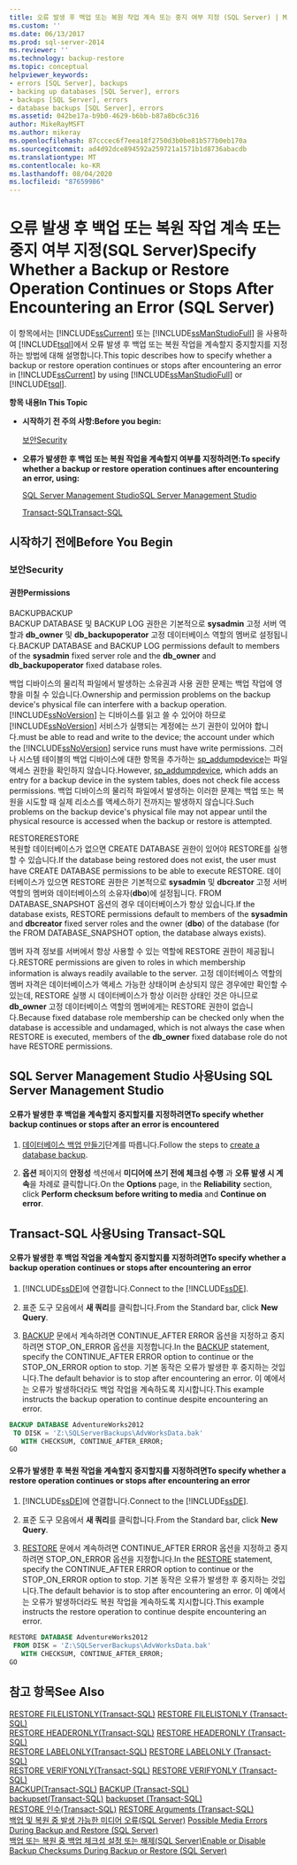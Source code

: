 ```yaml
---
title: 오류 발생 후 백업 또는 복원 작업 계속 또는 중지 여부 지정 (SQL Server) | Microsoft Docs
ms.custom: ''
ms.date: 06/13/2017
ms.prod: sql-server-2014
ms.reviewer: ''
ms.technology: backup-restore
ms.topic: conceptual
helpviewer_keywords:
- errors [SQL Server], backups
- backing up databases [SQL Server], errors
- backups [SQL Server], errors
- database backups [SQL Server], errors
ms.assetid: 042be17a-b9b0-4629-b6bb-b87a8bc6c316
author: MikeRayMSFT
ms.author: mikeray
ms.openlocfilehash: 87cccec6f7eea18f2750d3b0be81b577b0eb170a
ms.sourcegitcommit: ad4d92dce894592a259721a1571b1d8736abacdb
ms.translationtype: MT
ms.contentlocale: ko-KR
ms.lasthandoff: 08/04/2020
ms.locfileid: "87659986"
---
```

# <a name="specify-whether-a-backup-or-restore-operation-continues-or-stops-after-encountering-an-error-sql-server"></a><span data-ttu-id="d42ba-102">오류 발생 후 백업 또는 복원 작업 계속 또는 중지 여부 지정(SQL Server)</span><span class="sxs-lookup"><span data-stu-id="d42ba-102">Specify Whether a Backup or Restore Operation Continues or Stops After Encountering an Error (SQL Server)</span></span>
  <span data-ttu-id="d42ba-103">이 항목에서는 [!INCLUDE[ssCurrent](../../includes/sscurrent-md.md)] 또는 [!INCLUDE[ssManStudioFull](../../includes/ssmanstudiofull-md.md)] 을 사용하여 [!INCLUDE[tsql](../../includes/tsql-md.md)]에서 오류 발생 후 백업 또는 복원 작업을 계속할지 중지할지를 지정하는 방법에 대해 설명합니다.</span><span class="sxs-lookup"><span data-stu-id="d42ba-103">This topic describes how to specify whether a backup or restore operation continues or stops after encountering an error in [!INCLUDE[ssCurrent](../../includes/sscurrent-md.md)] by using [!INCLUDE[ssManStudioFull](../../includes/ssmanstudiofull-md.md)] or [!INCLUDE[tsql](../../includes/tsql-md.md)].</span></span>  
  
 <span data-ttu-id="d42ba-104">**항목 내용**</span><span class="sxs-lookup"><span data-stu-id="d42ba-104">**In This Topic**</span></span>  
  
-   <span data-ttu-id="d42ba-105">**시작하기 전 주의 사항:**</span><span class="sxs-lookup"><span data-stu-id="d42ba-105">**Before you begin:**</span></span>  
  
     [<span data-ttu-id="d42ba-106">보안</span><span class="sxs-lookup"><span data-stu-id="d42ba-106">Security</span></span>](#Security)  
  
-   <span data-ttu-id="d42ba-107">**오류가 발생한 후 백업 또는 복원 작업을 계속할지 여부를 지정하려면:**</span><span class="sxs-lookup"><span data-stu-id="d42ba-107">**To specify whether a backup or restore operation continues after encountering an error, using:**</span></span>  
  
     [<span data-ttu-id="d42ba-108">SQL Server Management Studio</span><span class="sxs-lookup"><span data-stu-id="d42ba-108">SQL Server Management Studio</span></span>](#SSMSProcedure)  
  
     [<span data-ttu-id="d42ba-109">Transact-SQL</span><span class="sxs-lookup"><span data-stu-id="d42ba-109">Transact-SQL</span></span>](#TsqlProcedure)  
  
##  <a name="before-you-begin"></a><a name="BeforeYouBegin"></a> <span data-ttu-id="d42ba-110">시작하기 전에</span><span class="sxs-lookup"><span data-stu-id="d42ba-110">Before You Begin</span></span>  
  
###  <a name="security"></a><a name="Security"></a> <span data-ttu-id="d42ba-111">보안</span><span class="sxs-lookup"><span data-stu-id="d42ba-111">Security</span></span>  
  
####  <a name="permissions"></a><a name="Permissions"></a> <span data-ttu-id="d42ba-112">권한</span><span class="sxs-lookup"><span data-stu-id="d42ba-112">Permissions</span></span>  
 <span data-ttu-id="d42ba-113">BACKUP</span><span class="sxs-lookup"><span data-stu-id="d42ba-113">BACKUP</span></span>  
 <span data-ttu-id="d42ba-114">BACKUP DATABASE 및 BACKUP LOG 권한은 기본적으로 **sysadmin** 고정 서버 역할과 **db_owner** 및 **db_backupoperator** 고정 데이터베이스 역할의 멤버로 설정됩니다.</span><span class="sxs-lookup"><span data-stu-id="d42ba-114">BACKUP DATABASE and BACKUP LOG permissions default to members of the **sysadmin** fixed server role and the **db_owner** and **db_backupoperator** fixed database roles.</span></span>  
  
 <span data-ttu-id="d42ba-115">백업 디바이스의 물리적 파일에서 발생하는 소유권과 사용 권한 문제는 백업 작업에 영향을 미칠 수 있습니다.</span><span class="sxs-lookup"><span data-stu-id="d42ba-115">Ownership and permission problems on the backup device's physical file can interfere with a backup operation.</span></span> [!INCLUDE[ssNoVersion](../../includes/ssnoversion-md.md)] <span data-ttu-id="d42ba-116">는 디바이스를 읽고 쓸 수 있어야 하므로 [!INCLUDE[ssNoVersion](../../includes/ssnoversion-md.md)] 서비스가 실행되는 계정에는 쓰기 권한이 있어야 합니다.</span><span class="sxs-lookup"><span data-stu-id="d42ba-116">must be able to read and write to the device; the account under which the [!INCLUDE[ssNoVersion](../../includes/ssnoversion-md.md)] service runs must have write permissions.</span></span> <span data-ttu-id="d42ba-117">그러나 시스템 테이블의 백업 디바이스에 대한 항목을 추가하는 [sp_addumpdevice](/sql/relational-databases/system-stored-procedures/sp-addumpdevice-transact-sql)는 파일 액세스 권한을 확인하지 않습니다.</span><span class="sxs-lookup"><span data-stu-id="d42ba-117">However, [sp_addumpdevice](/sql/relational-databases/system-stored-procedures/sp-addumpdevice-transact-sql), which adds an entry for a backup device in the system tables, does not check file access permissions.</span></span> <span data-ttu-id="d42ba-118">백업 디바이스의 물리적 파일에서 발생하는 이러한 문제는 백업 또는 복원을 시도할 때 실제 리소스를 액세스하기 전까지는 발생하지 않습니다.</span><span class="sxs-lookup"><span data-stu-id="d42ba-118">Such problems on the backup device's physical file may not appear until the physical resource is accessed when the backup or restore is attempted.</span></span>  
  
 <span data-ttu-id="d42ba-119">RESTORE</span><span class="sxs-lookup"><span data-stu-id="d42ba-119">RESTORE</span></span>  
 <span data-ttu-id="d42ba-120">복원할 데이터베이스가 없으면 CREATE DATABASE 권한이 있어야 RESTORE를 실행할 수 있습니다.</span><span class="sxs-lookup"><span data-stu-id="d42ba-120">If the database being restored does not exist, the user must have CREATE DATABASE permissions to be able to execute RESTORE.</span></span> <span data-ttu-id="d42ba-121">데이터베이스가 있으면 RESTORE 권한은 기본적으로 **sysadmin** 및 **dbcreator** 고정 서버 역할의 멤버와 데이터베이스의 소유자(**dbo**)에 설정됩니다. FROM DATABASE_SNAPSHOT 옵션의 경우 데이터베이스가 항상 있습니다.</span><span class="sxs-lookup"><span data-stu-id="d42ba-121">If the database exists, RESTORE permissions default to members of the **sysadmin** and **dbcreator** fixed server roles and the owner (**dbo**) of the database (for the FROM DATABASE_SNAPSHOT option, the database always exists).</span></span>  
  
 <span data-ttu-id="d42ba-122">멤버 자격 정보를 서버에서 항상 사용할 수 있는 역할에 RESTORE 권한이 제공됩니다.</span><span class="sxs-lookup"><span data-stu-id="d42ba-122">RESTORE permissions are given to roles in which membership information is always readily available to the server.</span></span> <span data-ttu-id="d42ba-123">고정 데이터베이스 역할의 멤버 자격은 데이터베이스가 액세스 가능한 상태이며 손상되지 않은 경우에만 확인할 수 있는데, RESTORE 실행 시 데이터베이스가 항상 이러한 상태인 것은 아니므로 **db_owner** 고정 데이터베이스 역할의 멤버에게는 RESTORE 권한이 없습니다.</span><span class="sxs-lookup"><span data-stu-id="d42ba-123">Because fixed database role membership can be checked only when the database is accessible and undamaged, which is not always the case when RESTORE is executed, members of the **db_owner** fixed database role do not have RESTORE permissions.</span></span>  
  
##  <a name="using-sql-server-management-studio"></a><a name="SSMSProcedure"></a> <span data-ttu-id="d42ba-124">SQL Server Management Studio 사용</span><span class="sxs-lookup"><span data-stu-id="d42ba-124">Using SQL Server Management Studio</span></span>  
  
#### <a name="to-specify-whether-backup-continues-or-stops-after-an-error-is-encountered"></a><span data-ttu-id="d42ba-125">오류가 발생한 후 백업을 계속할지 중지할지를 지정하려면</span><span class="sxs-lookup"><span data-stu-id="d42ba-125">To specify whether backup continues or stops after an error is encountered</span></span>  
  
1.  <span data-ttu-id="d42ba-126">[데이터베이스 백업 만들기](create-a-full-database-backup-sql-server.md)단계를 따릅니다.</span><span class="sxs-lookup"><span data-stu-id="d42ba-126">Follow the steps to [create a database backup](create-a-full-database-backup-sql-server.md).</span></span>  
  
2.  <span data-ttu-id="d42ba-127">**옵션** 페이지의 **안정성** 섹션에서 **미디어에 쓰기 전에 체크섬 수행** 과 **오류 발생 시 계속**을 차례로 클릭합니다.</span><span class="sxs-lookup"><span data-stu-id="d42ba-127">On the **Options** page, in the **Reliability** section, click **Perform checksum before writing to media** and **Continue on error**.</span></span>  
  
##  <a name="using-transact-sql"></a><a name="TsqlProcedure"></a> <span data-ttu-id="d42ba-128">Transact-SQL 사용</span><span class="sxs-lookup"><span data-stu-id="d42ba-128">Using Transact-SQL</span></span>  
  
#### <a name="to-specify-whether-a-backup-operation-continues-or-stops-after-encountering-an-error"></a><span data-ttu-id="d42ba-129">오류가 발생한 후 백업 작업을 계속할지 중지할지를 지정하려면</span><span class="sxs-lookup"><span data-stu-id="d42ba-129">To specify whether a backup operation continues or stops after encountering an error</span></span>  
  
1.  <span data-ttu-id="d42ba-130">[!INCLUDE[ssDE](../../../includes/ssde-md.md)]에 연결합니다.</span><span class="sxs-lookup"><span data-stu-id="d42ba-130">Connect to the [!INCLUDE[ssDE](../../../includes/ssde-md.md)].</span></span>  
  
2.  <span data-ttu-id="d42ba-131">표준 도구 모음에서 **새 쿼리**를 클릭합니다.</span><span class="sxs-lookup"><span data-stu-id="d42ba-131">From the Standard bar, click **New Query**.</span></span>  
  
3.  <span data-ttu-id="d42ba-132">[BACKUP](/sql/t-sql/statements/backup-transact-sql) 문에서 계속하려면 CONTINUE_AFTER ERROR 옵션을 지정하고 중지하려면 STOP_ON_ERROR 옵션을 지정합니다.</span><span class="sxs-lookup"><span data-stu-id="d42ba-132">In the [BACKUP](/sql/t-sql/statements/backup-transact-sql) statement, specify the CONTINUE_AFTER ERROR option to continue or the STOP_ON_ERROR option to stop.</span></span> <span data-ttu-id="d42ba-133">기본 동작은 오류가 발생한 후 중지하는 것입니다.</span><span class="sxs-lookup"><span data-stu-id="d42ba-133">The default behavior is to stop after encountering an error.</span></span> <span data-ttu-id="d42ba-134">이 예에서는 오류가 발생하더라도 백업 작업을 계속하도록 지시합니다.</span><span class="sxs-lookup"><span data-stu-id="d42ba-134">This example instructs the backup operation to continue despite encountering an error.</span></span>  
  
```sql  
BACKUP DATABASE AdventureWorks2012   
 TO DISK = 'Z:\SQLServerBackups\AdvWorksData.bak'  
   WITH CHECKSUM, CONTINUE_AFTER_ERROR;  
GO  
```  
  
#### <a name="to-specify-whether-a-restore-operation-continues-or-stops-after-encountering-an-error"></a><span data-ttu-id="d42ba-135">오류가 발생한 후 복원 작업을 계속할지 중지할지를 지정하려면</span><span class="sxs-lookup"><span data-stu-id="d42ba-135">To specify whether a restore operation continues or stops after encountering an error</span></span>  
  
1.  <span data-ttu-id="d42ba-136">[!INCLUDE[ssDE](../../../includes/ssde-md.md)]에 연결합니다.</span><span class="sxs-lookup"><span data-stu-id="d42ba-136">Connect to the [!INCLUDE[ssDE](../../../includes/ssde-md.md)].</span></span>  
  
2.  <span data-ttu-id="d42ba-137">표준 도구 모음에서 **새 쿼리**를 클릭합니다.</span><span class="sxs-lookup"><span data-stu-id="d42ba-137">From the Standard bar, click **New Query**.</span></span>  
  
3.  <span data-ttu-id="d42ba-138">[RESTORE](/sql/t-sql/statements/restore-statements-transact-sql) 문에서 계속하려면 CONTINUE_AFTER ERROR 옵션을 지정하고 중지하려면 STOP_ON_ERROR 옵션을 지정합니다.</span><span class="sxs-lookup"><span data-stu-id="d42ba-138">In the [RESTORE](/sql/t-sql/statements/restore-statements-transact-sql) statement, specify the CONTINUE_AFTER ERROR option to continue or the STOP_ON_ERROR option to stop.</span></span> <span data-ttu-id="d42ba-139">기본 동작은 오류가 발생한 후 중지하는 것입니다.</span><span class="sxs-lookup"><span data-stu-id="d42ba-139">The default behavior is to stop after encountering an error.</span></span> <span data-ttu-id="d42ba-140">이 예에서는 오류가 발생하더라도 복원 작업을 계속하도록 지시합니다.</span><span class="sxs-lookup"><span data-stu-id="d42ba-140">This example instructs the restore operation to continue despite encountering an error.</span></span>  
  
```sql  
RESTORE DATABASE AdventureWorks2012   
 FROM DISK = 'Z:\SQLServerBackups\AdvWorksData.bak'   
   WITH CHECKSUM, CONTINUE_AFTER_ERROR;  
GO  
```  
  
## <a name="see-also"></a><span data-ttu-id="d42ba-141">참고 항목</span><span class="sxs-lookup"><span data-stu-id="d42ba-141">See Also</span></span>  
 <span data-ttu-id="d42ba-142">[RESTORE FILELISTONLY&#40;Transact-SQL&#41;](/sql/t-sql/statements/restore-statements-filelistonly-transact-sql) </span><span class="sxs-lookup"><span data-stu-id="d42ba-142">[RESTORE FILELISTONLY &#40;Transact-SQL&#41;](/sql/t-sql/statements/restore-statements-filelistonly-transact-sql) </span></span>  
 <span data-ttu-id="d42ba-143">[RESTORE HEADERONLY&#40;Transact-SQL&#41;](/sql/t-sql/statements/restore-statements-headeronly-transact-sql) </span><span class="sxs-lookup"><span data-stu-id="d42ba-143">[RESTORE HEADERONLY &#40;Transact-SQL&#41;](/sql/t-sql/statements/restore-statements-headeronly-transact-sql) </span></span>  
 <span data-ttu-id="d42ba-144">[RESTORE LABELONLY&#40;Transact-SQL&#41;](/sql/t-sql/statements/restore-statements-labelonly-transact-sql) </span><span class="sxs-lookup"><span data-stu-id="d42ba-144">[RESTORE LABELONLY &#40;Transact-SQL&#41;](/sql/t-sql/statements/restore-statements-labelonly-transact-sql) </span></span>  
 <span data-ttu-id="d42ba-145">[RESTORE VERIFYONLY&#40;Transact-SQL&#41;](/sql/t-sql/statements/restore-statements-verifyonly-transact-sql) </span><span class="sxs-lookup"><span data-stu-id="d42ba-145">[RESTORE VERIFYONLY &#40;Transact-SQL&#41;](/sql/t-sql/statements/restore-statements-verifyonly-transact-sql) </span></span>  
 <span data-ttu-id="d42ba-146">[BACKUP&#40;Transact-SQL&#41;](/sql/t-sql/statements/backup-transact-sql) </span><span class="sxs-lookup"><span data-stu-id="d42ba-146">[BACKUP &#40;Transact-SQL&#41;](/sql/t-sql/statements/backup-transact-sql) </span></span>  
 <span data-ttu-id="d42ba-147">[backupset&#40;Transact-SQL&#41;](/sql/relational-databases/system-tables/backupset-transact-sql) </span><span class="sxs-lookup"><span data-stu-id="d42ba-147">[backupset &#40;Transact-SQL&#41;](/sql/relational-databases/system-tables/backupset-transact-sql) </span></span>  
 <span data-ttu-id="d42ba-148">[RESTORE 인수&#40;Transact-SQL&#41;](/sql/t-sql/statements/restore-statements-arguments-transact-sql) </span><span class="sxs-lookup"><span data-stu-id="d42ba-148">[RESTORE Arguments &#40;Transact-SQL&#41;](/sql/t-sql/statements/restore-statements-arguments-transact-sql) </span></span>  
 <span data-ttu-id="d42ba-149">[백업 및 복원 중 발생 가능한 미디어 오류&#40;SQL Server&#41;](possible-media-errors-during-backup-and-restore-sql-server.md) </span><span class="sxs-lookup"><span data-stu-id="d42ba-149">[Possible Media Errors During Backup and Restore &#40;SQL Server&#41;](possible-media-errors-during-backup-and-restore-sql-server.md) </span></span>  
 [<span data-ttu-id="d42ba-150">백업 또는 복원 중 백업 체크섬 설정 또는 해제&#40;SQL Server&#41;</span><span class="sxs-lookup"><span data-stu-id="d42ba-150">Enable or Disable Backup Checksums During Backup or Restore &#40;SQL Server&#41;</span></span>](enable-or-disable-backup-checksums-during-backup-or-restore-sql-server.md)  
  
  
